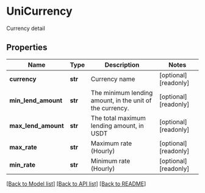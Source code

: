 # UniCurrency

Currency detail
## Properties
Name | Type | Description | Notes
------------ | ------------- | ------------- | -------------
**currency** | **str** | Currency name | [optional] [readonly] 
**min_lend_amount** | **str** | The minimum lending amount, in the unit of the currency. | [optional] [readonly] 
**max_lend_amount** | **str** | The total maximum lending amount, in USDT | [optional] [readonly] 
**max_rate** | **str** | Maximum rate (Hourly) | [optional] [readonly] 
**min_rate** | **str** | Minimum rate (Hourly) | [optional] [readonly] 

[[Back to Model list]](../README.md#documentation-for-models) [[Back to API list]](../README.md#documentation-for-api-endpoints) [[Back to README]](../README.md)



